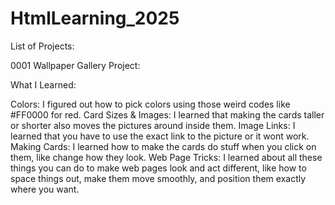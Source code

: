 # HtmlLearning_2025

List of Projects:

0001 Wallpaper Gallery Project:

What I Learned:

Colors: I figured out how to pick colors using those weird codes like #FF0000 for red.
Card Sizes & Images: I learned that making the cards taller or shorter also moves the pictures around inside them.
Image Links: I learned that you have to use the exact link to the picture or it wont work.
Making Cards: I learned how to make the cards do stuff when you click on them, like change how they look.
Web Page Tricks: I learned about all these things you can do to make web pages look and act different, like how to space things out, make them move smoothly, and position them exactly where you want.